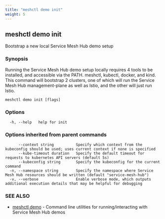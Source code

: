 ```yaml
---
title: "meshctl demo init"
weight: 5
---
```

## meshctl demo init

Bootstrap a new local Service Mesh Hub demo setup

### Synopsis

Running the Service Mesh Hub demo setup locally requires 4 tools to be installed, and accessible via the PATH. meshctl, kubectl, docker, and kind. This command will bootstrap 2 clusters, one of which will run the Service Mesh Hub management-plane as well as Istio, and the other will just run Istio.

```
meshctl demo init [flags]
```

### Options

```
  -h, --help   help for init
```

### Options inherited from parent commands

```
      --context string          Specify which context from the kubeconfig should be used; uses current context if none is specified
      --kube-timeout duration   Specify the default timeout for requests to kubernetes API servers (default 5s)
      --kubeconfig string       Specify the kubeconfig for the current command
  -n, --namespace string        Specify the namespace where Service Mesh Hub resources should be written (default "service-mesh-hub")
  -v, --verbose                 Enable verbose mode, which outputs additional execution details that may be helpful for debugging
```

### SEE ALSO

* [meshctl demo](../meshctl_demo)	 - Command line utilities for running/interacting with Service Mesh Hub demos

